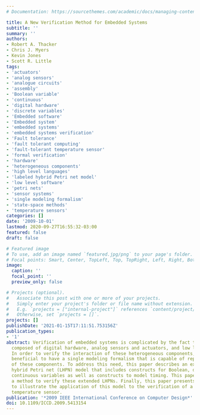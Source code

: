 ```yaml
---
# Documentation: https://sourcethemes.com/academic/docs/managing-content/

title: A New Verification Method for Embedded Systems
subtitle: ''
summary: ''
authors:
- Robert A. Thacker
- Chris J. Myers
- Kevin Jones
- Scott R. Little
tags:
- 'actuators'
- 'analog sensors'
- 'analogue circuits'
- 'assembly'
- 'Boolean variable'
- 'continuous'
- 'digital hardware'
- 'discrete variables'
- 'Embedded software'
- 'Embedded system'
- 'embedded systems'
- 'embedded systems verification'
- 'Fault tolerance'
- 'fault tolerant computing'
- 'fault-tolerant temperature sensor'
- 'formal verification'
- 'hardware'
- 'heterogeneous components'
- 'high level languages'
- 'labeled hybrid Petri net model'
- 'low level software'
- 'petri nets'
- 'sensor systems'
- 'single modeling formalism'
- 'state-space methods'
- 'temperature sensors'
categories: []
date: '2009-10-01'
lastmod: 2020-09-27T16:55:32-03:00
featured: false
draft: false

# Featured image
# To use, add an image named `featured.jpg/png` to your page's folder.
# Focal points: Smart, Center, TopLeft, Top, TopRight, Left, Right, BottomLeft, Bottom, BottomRight.
image:
  caption: ''
  focal_point: ''
  preview_only: false

# Projects (optional).
#   Associate this post with one or more of your projects.
#   Simply enter your project's folder or file name without extension.
#   E.g. `projects = ["internal-project"]` references `content/project/deep-learning/index.md`.
#   Otherwise, set `projects = []`.
projects: []
publishDate: '2021-01-15T17:11:51.753156Z'
publication_types:
- '1'
abstract: Verification of embedded systems is complicated by the fact that they are
  composed of digital hardware, analog sensors and actuators, and low level software.
  In order to verify the interaction of these heterogeneous components, it would be
  beneficial to have a single modeling formalism that is capable of representing all
  of these components. To address this need, this paper describes an extended labeled
  hybrid Petri net (LHPN) model that includes constructs for Boolean, discrete, and
  continuous variables as well as constructs to model timing. This paper also presents
  a method to verify these extended LHPNs. Finally, this paper presents a case study
  to illustrate the application of this model to the verification of a fault-tolerant
  temperature sensor.
publication: '*2009 IEEE International Conference on Computer Design*'
doi: 10.1109/ICCD.2009.5413154
---
```


